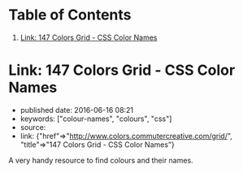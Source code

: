 
# Table of Contents

1.  [Link: 147 Colors Grid - CSS Color Names](#link-147-colors-grid---css-color-names)


<a id="link-147-colors-grid---css-color-names"></a>

# Link: 147 Colors Grid - CSS Color Names

-   published date: 2016-06-16 08:21
-   keywords: ["colour-names", "colours", "css"]
-   source:
-   link: {"href"=>"<http://www.colors.commutercreative.com/grid/>", "title"=>"147 Colors Grid - CSS Color Names"}

A very handy resource to find colours and their names.

